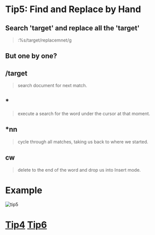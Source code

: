 # Tip5: Find and Replace by Hand  
  
## Search 'target' and replace all the 'target'  
>:%s/target/replacemnet/g  
  
## But one by one?  
  
## /target  
>search document for next match.  
  
## *
>execute a search for the word under the cursor at that moment.  
  
## *nn  
>cycle through all matches, taking us back to where we started.  
  
## cw  
>delete to the end of the word and drop us into Insert mode.  
  
# Example  
![tip5](images/tip5.png)  
# [Tip4](tip4.md) [Tip6](tip6.md)
